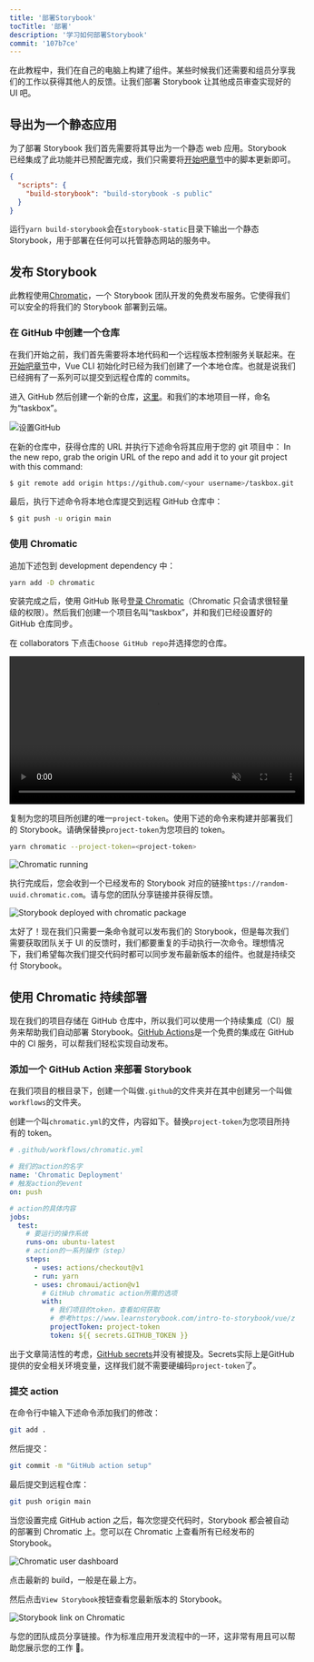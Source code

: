 ```yaml
---
title: '部署Storybook'
tocTitle: '部署'
description: '学习如何部署Storybook'
commit: '107b7ce'
---
```


在此教程中，我们在自己的电脑上构建了组件。某些时候我们还需要和组员分享我们的工作以获得其他人的反馈。让我们部署 Storybook 让其他成员审查实现好的 UI 吧。

## 导出为一个静态应用

为了部署 Storybook 我们首先需要将其导出为一个静态 web 应用。Storybook 已经集成了此功能并已预配置完成，我们只需要将[开始吧章节](/intro-to-storybook/vue/zh-CN/get-started)中的脚本更新即可。

```json
{
  "scripts": {
    "build-storybook": "build-storybook -s public"
  }
}
```

运行`yarn build-storybook`会在`storybook-static`目录下输出一个静态 Storybook，用于部署在任何可以托管静态网站的服务中。

## 发布 Storybook

此教程使用<a href="https://www.chromatic.com/">Chromatic</a>，一个 Storybook 团队开发的免费发布服务。它使得我们可以安全的将我们的 Storybook 部署到云端。

### 在 GitHub 中创建一个仓库

在我们开始之前，我们首先需要将本地代码和一个远程版本控制服务关联起来。在[开始吧章节](/intro-to-storybook/vue/zh-CN/get-started)中，Vue CLI 初始化时已经为我们创建了一个本地仓库。也就是说我们已经拥有了一系列可以提交到远程仓库的 commits。

进入 GitHub 然后创建一个新的仓库，[这里](https://github.com/new)。和我们的本地项目一样，命名为“taskbox”。

![设置GitHub](/intro-to-storybook/github-create-taskbox.png)

在新的仓库中，获得仓库的 URL 并执行下述命令将其应用于您的 git 项目中：
In the new repo, grab the origin URL of the repo and add it to your git project with this command:

```bash
$ git remote add origin https://github.com/<your username>/taskbox.git
```

最后，执行下述命令将本地仓库提交到远程 GitHub 仓库中：

```bash
$ git push -u origin main
```

### 使用 Chromatic

追加下述包到 development dependency 中：

```bash
yarn add -D chromatic
```

安装完成之后，使用 GitHub 账号[登录 Chromatic](https://www.chromatic.com/start)（Chromatic 只会请求很轻量级的权限）。然后我们创建一个项目名叫“taskbox”，并和我们已经设置好的 GitHub 仓库同步。

在 collaborators 下点击`Choose GitHub repo`并选择您的仓库。

<video autoPlay muted playsInline loop style="width:520px; margin: 0 auto;">
  <source
    src="/intro-to-storybook/chromatic-setup-learnstorybook.mp4"
    type="video/mp4"
  />
</video>

复制为您的项目所创建的唯一`project-token`。使用下述的命令来构建并部署我们的 Storybook。请确保替换`project-token`为您项目的 token。

```bash
yarn chromatic --project-token=<project-token>
```

![Chromatic running](/intro-to-storybook/chromatic-manual-storybook-console-log.png)

执行完成后，您会收到一个已经发布的 Storybook 对应的链接`https://random-uuid.chromatic.com`。请与您的团队分享链接并获得反馈。

![Storybook deployed with chromatic package](/intro-to-storybook/chromatic-manual-storybook-deploy-6-0.png)

太好了！现在我们只需要一条命令就可以发布我们的 Storybook，但是每次我们需要获取团队关于 UI 的反馈时，我们都要重复的手动执行一次命令。理想情况下，我们希望每次我们提交代码时都可以同步发布最新版本的组件。也就是持续交付 Storybook。

## 使用 Chromatic 持续部署

现在我们的项目存储在 GitHub 仓库中，所以我们可以使用一个持续集成（CI）服务来帮助我们自动部署 Storybook。[GitHub Actions](https://github.com/features/actions)是一个免费的集成在 GitHub 中的 CI 服务，可以帮我们轻松实现自动发布。

### 添加一个 GitHub Action 来部署 Storybook

在我们项目的根目录下，创建一个叫做`.github`的文件夹并在其中创建另一个叫做`workflows`的文件夹。

创建一个叫`chromatic.yml`的文件，内容如下。替换`project-token`为您项目所持有的 token。

```yaml
# .github/workflows/chromatic.yml

# 我们的action的名字
name: 'Chromatic Deployment'
# 触发action的event
on: push

# action的具体内容
jobs:
  test:
    # 要运行的操作系统
    runs-on: ubuntu-latest
    # action的一系列操作（step）
    steps:
      - uses: actions/checkout@v1
      - run: yarn
      - uses: chromaui/action@v1
        # GitHub chromatic action所需的选项
        with:
          # 我们项目的token，查看如何获取
          # 参考https://www.learnstorybook.com/intro-to-storybook/vue/zh-CN/deploy/
          projectToken: project-token
          token: ${{ secrets.GITHUB_TOKEN }}
```

<div class="aside"><p>出于文章简洁性的考虑，<a href="https://help.github.com/en/actions/configuring-and-managing-workflows/creating-and-storing-encrypted-secrets">GitHub secrets</a>并没有被提及。Secrets实际上是GitHub提供的安全相关环境变量，这样我们就不需要硬编码<code>project-token</code>了。</p></div>

### 提交 action

在命令行中输入下述命令添加我们的修改：

```bash
git add .
```

然后提交：

```bash
git commit -m "GitHub action setup"
```

最后提交到远程仓库：

```bash
git push origin main
```

当您设置完成 GitHub action 之后，每次您提交代码时，Storybook 都会被自动的部署到 Chromatic 上。您可以在 Chromatic 上查看所有已经发布的 Storybook。

![Chromatic user dashboard](/intro-to-storybook/chromatic-user-dashboard.png)

点击最新的 build，一般是在最上方。

然后点击`View Storybook`按钮查看您最新版本的 Storybook。

![Storybook link on Chromatic](/intro-to-storybook/chromatic-build-storybook-link.png)

与您的团队成员分享链接。作为标准应用开发流程中的一环，这非常有用且可以帮助您展示您的工作 💅。
